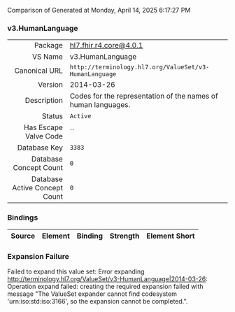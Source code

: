 Comparison of 
Generated at Monday, April 14, 2025 6:17:27 PM

### v3.HumanLanguage

|      |     |
| ---: | --- |
| Package | hl7.fhir.r4.core@4.0.1 |
| VS Name | v3.HumanLanguage |
| Canonical URL | `http://terminology.hl7.org/ValueSet/v3-HumanLanguage` |
| Version | 2014-03-26 |
| Description | Codes for the representation of the names of human languages. |
| Status | `Active` |
| Has Escape Valve Code | `` |
| Database Key | `3383` |
| Database Concept Count | `0` |
| Database Active Concept Count | `0` |
### Bindings

| Source | Element | Binding | Strength | Element Short |
| ------ | ------- | ------- | -------- | ------------- |

### Expansion Failure

Failed to expand this value set: Error expanding http://terminology.hl7.org/ValueSet/v3-HumanLanguage|2014-03-26: Operation expand failed: creating the required expansion failed with message "The ValueSet expander cannot find codesystem 'urn:iso:std:iso:3166', so the expansion cannot be completed.".
